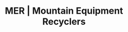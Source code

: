 ---
title: "MER | Mountain Equipment Recyclers"
url: /colorado-springs/mer-mountain-equipment-recyclers/
shop: outdoor
---